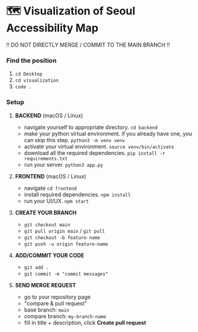 # 🗺️ Visualization of Seoul Accessibility Map
‼️ DO NOT DIRECTLY MERGE / COMMIT TO THE MAIN BRANCH ‼️  

### **Find the position**  
1. ```cd Desktop```
2. ```cd visualization```
3. ```code .```
   
### **Setup**  
1. **BACKEND** (macOS / Linux)
      - navigate yourself to appropriate directory. ```cd backend```  
      - make your python virtual environment. if you already have one, you can skip this step. ```python3 -m venv venv```  
      - activate your virtual environment. ```source venv/bin/activate```  
      - download all the required dependencies. ```pip install -r requirements.txt```
      - run your server. ```python3 app.py```  

2. **FRONTEND** (macOS / Linux)
      - navigate ```cd frontend```
      - install required dependencies. ```npm install```
      - run your UI/UX. ```npm start```  

3. **CREATE YOUR BRANCH**
      - ```git checkout main```  
      - ```git pull origin main``` / ```git pull```
      - ```git checkout -b feature-name```
      - ```git push -u origin feature-name```
  
4. **ADD/COMMIT YOUR CODE**
      - ```git add .```
      - ```git commit -m "commit messages"```

5. **SEND MERGE REQUEST**
      - go to your repository page
      - "compare & pull request"
      - base branch: ```main```
      - compare branch: ```my-branch-name```
      - fill in title + description, click **Create pull request**  
